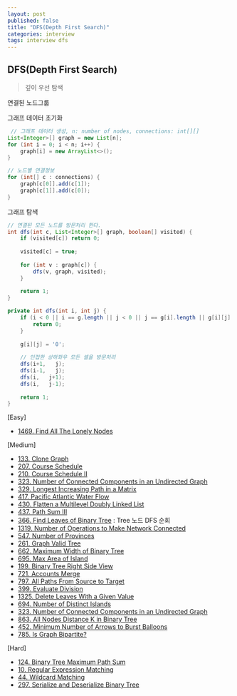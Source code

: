 ```yaml
---
layout: post
published: false
title: "DFS(Depth First Search)"
categories: interview
tags: interview dfs
---
```


## DFS(Depth First Search)
> 깊이 우선 탐색

연결된 노드그룹

그래프 데이터 초기화
```java
 // 그래프 데이터 생성, n: number of nodes, connections: int[][]
List<Integer>[] graph = new List[n];
for (int i = 0; i < n; i++) {
    graph[i] = new ArrayList<>();
}

// 노드별 연결정보
for (int[] c : connections) {
    graph[c[0]].add(c[1]);
    graph[c[1]].add(c[0]);
}
```

그래프 탐색
```java
// 연결된 모든 노드를 방문처리 한다.
int dfs(int c, List<Integer>[] graph, boolean[] visited) {
    if (visited[c]) return 0;
    
    visited[c] = true;
    
    for (int v : graph[c]) {
        dfs(v, graph, visited);
    }
    
    return 1;
}
```

```java
private int dfs(int i, int j) {
    if (i < 0 || i == g.length || j < 0 || j == g[i].length || g[i][j] == '0') {
        return 0;
    }
    
    g[i][j] = '0';
    
    // 인접한 상하좌우 모든 셀을 방문처리
    dfs(i+1,   j); 
    dfs(i-1,   j); 
    dfs(i,   j+1); 
    dfs(i,   j-1);
    
    return 1;
}
```



[Easy]
- [1469. Find All The Lonely Nodes](/interview/2023/05/22/find-all-the-lonely-nodes/)

[Medium]
- [133. Clone Graph](/interview/2023/05/22/clone-graph/)
- [207. Course Schedule](/interview/2023/05/22/course-schedule/)
- [210. Course Schedule II](/interview/2023/05/22/course-schedule-ii/)
- [323. Number of Connected Components in an Undirected Graph](/interview/2023/05/22/number-of-connected-components-in-an-undirected-graph/)
- [329. Longest Increasing Path in a Matrix](/interview/2023/05/22/longest-increasing-path-in-a-matrix/)
- [417. Pacific Atlantic Water Flow](/interview/2023/05/22/pacific-atlantic-water-flow/)
- [430. Flatten a Multilevel Doubly Linked List](/interview/2023/05/22/flatten-a-multilevel-doubly-linked-list/)
- [437. Path Sum III](/interview/2023/05/22/path-sum-iii/)
- [366. Find Leaves of Binary Tree](/interview/2023/05/22/find-leaves-of-binary-tree/) : Tree 노드 DFS 순회
- [1319. Number of Operations to Make Network Connected](/interview/2023/05/22/number-of-operations-to-make-network-connected/)
- [547. Number of Provinces](problems/2023-02-21-number-of-provinces.md)
- [261. Graph Valid Tree](/interview/2023/05/22/graph-valid-tree/)
- [662. Maximum Width of Binary Tree](/interview/2023/04/11/maximum-width-of-binary-tree/)
- [695. Max Area of Island](/interview/2023/05/22/max-area-of-island/)
- [199. Binary Tree Right Side View](/interview/2023/05/22/binary-tree-right-side-view/)
- [721. Accounts Merge](/interview/2023/05/22/accounts-merge/)
- [797. All Paths From Source to Target](/interview/2023/05/22/all-paths-from-source-to-target/)
- [399. Evaluate Division](/interview/2023/05/22/evaluate-division/)
- [1325. Delete Leaves With a Given Value](/interview/2023/05/22/delete-leaves-with-a-given-value/)
- [694. Number of Distinct Islands](/interview/2023/05/22/number-of-distinct-islands/)
- [323. Number of Connected Components in an Undirected Graph](/interview/2023/05/22/number-of-connected-components-in-an-undirected-graph/)
- [863. All Nodes Distance K in Binary Tree](/interview/2023/05/23/all-nodes-distance-k-in-binary-tree/)
- [452. Minimum Number of Arrows to Burst Balloons](/interview/2023/05/30//minimum-number-of-arrows-to-burst-balloons/)
- [785. Is Graph Bipartite?](/interview/2023/05/30//is-graph-bipartite/)

[Hard]
- [124. Binary Tree Maximum Path Sum](/interview/2023/05/22/binary-tree-maximum-path-sum/)
- [10. Regular Expression Matching](/interview/2023/05/22/regular-expression-matching/)
- [44. Wildcard Matching](/interview/2023/05/22/wildcard-matching/)
- [297. Serialize and Deserialize Binary Tree](/interview/2023/05/22/serialize-and-deserialize-binary-tree/)